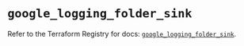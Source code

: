 # `google_logging_folder_sink`

Refer to the Terraform Registry for docs: [`google_logging_folder_sink`](https://registry.terraform.io/providers/hashicorp/google/4.85.0/docs/resources/logging_folder_sink).
